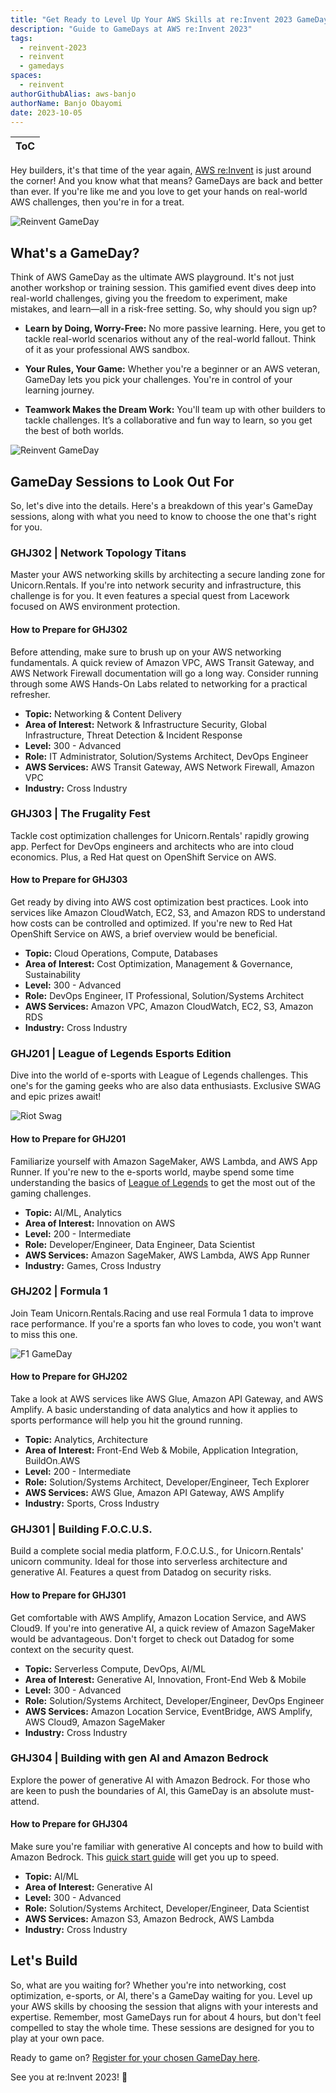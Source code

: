 ```yaml
---
title: "Get Ready to Level Up Your AWS Skills at re:Invent 2023 GameDays"
description: "Guide to GameDays at AWS re:Invent 2023"
tags:
  - reinvent-2023
  - reinvent
  - gamedays
spaces:
  - reinvent
authorGithubAlias: aws-banjo
authorName: Banjo Obayomi
date: 2023-10-05
---
```


|ToC|
|---|

Hey builders, it's that time of the year again, [AWS re:Invent](https://reinvent.awsevents.com/) is just around the corner! And you know what that means? GameDays are back and better than ever. If you're like me and you love to get your hands on real-world AWS challenges, then you're in for a treat.

![Reinvent GameDay](images/gameday_vibe.jpg)

## What's a GameDay?

Think of AWS GameDay as the ultimate AWS playground. It's not just another workshop or training session. This gamified event dives deep into real-world challenges, giving you the freedom to experiment, make mistakes, and learn—all in a risk-free setting. So, why should you sign up?

* **Learn by Doing, Worry-Free:** No more passive learning. Here, you get to tackle real-world scenarios without any of the real-world fallout. Think of it as your professional AWS sandbox.

* **Your Rules, Your Game:** Whether you're a beginner or an AWS veteran, GameDay lets you pick your challenges. You're in control of your learning journey.

* **Teamwork Makes the Dream Work:** You'll team up with other builders to tackle challenges. It’s a collaborative and fun way to learn, so you get the best of both worlds.

![Reinvent GameDay](images/scoreboard.jpg)

## GameDay Sessions to Look Out For

So, let's dive into the details. Here's a breakdown of this year's GameDay sessions, along with what you need to know to choose the one that's right for you.

### GHJ302 | Network Topology Titans

Master your AWS networking skills by architecting a secure landing zone for Unicorn.Rentals. If you're into network security and infrastructure, this challenge is for you. It even features a special quest from Lacework focused on AWS environment protection.

#### How to Prepare for GHJ302

Before attending, make sure to brush up on your AWS networking fundamentals. A quick review of Amazon VPC, AWS Transit Gateway, and AWS Network Firewall documentation will go a long way. Consider running through some AWS Hands-On Labs related to networking for a practical refresher.

* **Topic:** Networking & Content Delivery
* **Area of Interest:** Network & Infrastructure Security, Global Infrastructure, Threat Detection & Incident Response
* **Level:** 300 - Advanced
* **Role:** IT Administrator, Solution/Systems Architect, DevOps Engineer
* **AWS Services:** AWS Transit Gateway, AWS Network Firewall, Amazon VPC
* **Industry:** Cross Industry

### GHJ303 | The Frugality Fest

Tackle cost optimization challenges for Unicorn.Rentals' rapidly growing app. Perfect for DevOps engineers and architects who are into cloud economics. Plus, a Red Hat quest on OpenShift Service on AWS.

#### How to Prepare for GHJ303

Get ready by diving into AWS cost optimization best practices. Look into services like Amazon CloudWatch, EC2, S3, and Amazon RDS to understand how costs can be controlled and optimized. If you're new to Red Hat OpenShift Service on AWS, a brief overview would be beneficial.

* **Topic:** Cloud Operations, Compute, Databases
* **Area of Interest:** Cost Optimization, Management & Governance, Sustainability
* **Level:** 300 - Advanced
* **Role:** DevOps Engineer, IT Professional, Solution/Systems Architect
* **AWS Services:** Amazon VPC, Amazon CloudWatch, EC2, S3, Amazon RDS
* **Industry:** Cross Industry

### GHJ201 | League of Legends Esports Edition

Dive into the world of e-sports with League of Legends challenges. This one's for the gaming geeks who are also data enthusiasts. Exclusive SWAG and epic prizes await!

![Riot Swag](images/riot_swag.jpg)

#### How to Prepare for GHJ201

Familiarize yourself with Amazon SageMaker, AWS Lambda, and AWS App Runner. If you're new to the e-sports world, maybe spend some time understanding the basics of [League of Legends](https://www.leagueoflegends.com/en-us/) to get the most out of the gaming challenges.

* **Topic:** AI/ML, Analytics
* **Area of Interest:** Innovation on AWS
* **Level:** 200 - Intermediate
* **Role:** Developer/Engineer, Data Engineer, Data Scientist
* **AWS Services:** Amazon SageMaker, AWS Lambda, AWS App Runner
* **Industry:** Games, Cross Industry

### GHJ202 | Formula 1

Join Team Unicorn.Rentals.Racing and use real Formula 1 data to improve race performance. If you're a sports fan who loves to code, you won't want to miss this one.

![F1 GameDay](images/f1.jpg)

#### How to Prepare for GHJ202

Take a look at AWS services like AWS Glue, Amazon API Gateway, and AWS Amplify. A basic understanding of data analytics and how it applies to sports performance will help you hit the ground running.

* **Topic:** Analytics, Architecture
* **Area of Interest:** Front-End Web & Mobile, Application Integration, BuildOn.AWS
* **Level:** 200 - Intermediate
* **Role:** Solution/Systems Architect, Developer/Engineer, Tech Explorer
* **AWS Services:** AWS Glue, Amazon API Gateway, AWS Amplify
* **Industry:** Sports, Cross Industry

### GHJ301 | Building F.O.C.U.S.

Build a complete social media platform, F.O.C.U.S., for Unicorn.Rentals' unicorn community. Ideal for those into serverless architecture and generative AI. Features a quest from Datadog on security risks.

#### How to Prepare for GHJ301

Get comfortable with AWS Amplify, Amazon Location Service, and AWS Cloud9. If you're into generative AI, a quick review of Amazon SageMaker would be advantageous. Don't forget to check out Datadog for some context on the security quest.

* **Topic:** Serverless Compute, DevOps, AI/ML
* **Area of Interest:** Generative AI, Innovation, Front-End Web & Mobile
* **Level:** 300 - Advanced
* **Role:** Solution/Systems Architect, Developer/Engineer, DevOps Engineer
* **AWS Services:** Amazon Location Service, EventBridge, AWS Amplify, AWS Cloud9, Amazon SageMaker
* **Industry:** Cross Industry

### GHJ304 | Building with gen AI and Amazon Bedrock

Explore the power of generative AI with Amazon Bedrock. For those who are keen to push the boundaries of AI, this GameDay is an absolute must-attend.

#### How to Prepare for GHJ304

Make sure you're familiar with generative AI concepts and how to build with Amazon Bedrock. This [quick start guide](/posts/amazon-bedrock-quick-start) will get you up to speed.

* **Topic:** AI/ML
* **Area of Interest:** Generative AI
* **Level:** 300 - Advanced
* **Role:** Solution/Systems Architect, Developer/Engineer, Data Scientist
* **AWS Services:** Amazon S3, Amazon Bedrock, AWS Lambda
* **Industry:** Cross Industry

## Let's Build

So, what are you waiting for? Whether you're into networking, cost optimization, e-sports, or AI, there's a GameDay waiting for you. Level up your AWS skills by choosing the session that aligns with your interests and expertise. Remember, most GameDays run for about 4 hours, but don't feel compelled to stay the whole time. These sessions are designed for you to play at your own pace.

Ready to game on? [Register for your chosen GameDay here](https://hub.reinvent.awsevents.com/attendee-portal/catalog/).

See you at re:Invent 2023! 🚀